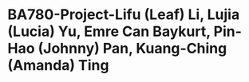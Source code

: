 # BA780-Project-Lifu (Leaf) Li, Lujia (Lucia) Yu, Emre Can Baykurt, Pin-Hao (Johnny) Pan, Kuang-Ching (Amanda) Ting
